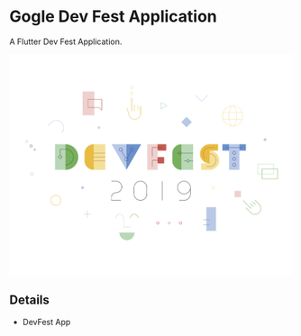 # Gogle Dev Fest Application

A Flutter Dev Fest Application.

![alt text](https://raw.githubusercontent.com/AshishBhoi/DevFest/master/assets/images/banner_light.png)

## Details
- DevFest App
